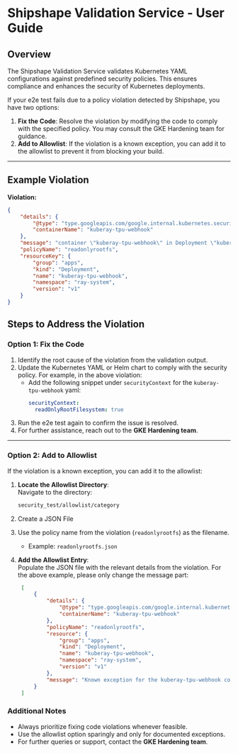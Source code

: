 # Shipshape Validation Service - User Guide

## Overview
The Shipshape Validation Service validates Kubernetes YAML configurations against predefined security policies. This ensures compliance and enhances the security of Kubernetes deployments.

If your e2e test fails due to a policy violation detected by Shipshape, you have two options:
1. **Fix the Code**: Resolve the violation by modifying the code to comply with the specified policy. You may consult the GKE Hardening team for guidance.
2. **Add to Allowlist**: If the violation is a known exception, you can add it to the allowlist to prevent it from blocking your build.

---

## Example Violation

**Violation:**
```json
{
    "details": {
        "@type": "type.googleapis.com/google.internal.kubernetes.security.validation.v1.ContainerDetails",
        "containerName": "kuberay-tpu-webhook"
    },
    "message": "container \"kuberay-tpu-webhook\" in Deployment \"kuberay-tpu-webhook\" does not set readOnlyRootFilesystem: true in its securityContext. This setting is encouraged because it can prevent attackers from writing malicious binaries into runnable locations in the container filesystem.",
    "policyName": "readonlyrootfs",
    "resourceKey": {
        "group": "apps",
        "kind": "Deployment",
        "name": "kuberay-tpu-webhook",
        "namespace": "ray-system",
        "version": "v1"
    }
}
```
## Steps to Address the Violation

### Option 1: Fix the Code
1. Identify the root cause of the violation from the validation output.
2. Update the Kubernetes YAML or Helm chart to comply with the security policy. For example, in the above violation:
    - Add the following snippet under `securityContext` for the `kuberay-tpu-webhook` yaml:
      ```yaml
      securityContext:
        readOnlyRootFilesystem: true
      ```
3. Run the e2e test again to confirm the issue is resolved.
4. For further assistance, reach out to the **GKE Hardening team**.

---

### Option 2: Add to Allowlist
If the violation is a known exception, you can add it to the allowlist:

1. **Locate the Allowlist Directory**:  
   Navigate to the directory:
   ```bash
   security_test/allowlist/category
   ```
2. Create a JSON File

3. Use the policy name from the violation (`readonlyrootfs`) as the filename.
    - Example: `readonlyrootfs.json`

4. **Add the Allowlist Entry**:  
   Populate the JSON file with the relevant details from the violation. For the above example, please only change the message part:

   ```json
    [
        {
            "details": {
                "@type": "type.googleapis.com/google.internal.kubernetes.security.validation.v1.ContainerDetails",
                "containerName": "kuberay-tpu-webhook"
            },
            "policyName": "readonlyrootfs",
            "resource": {
                "group": "apps",
                "kind": "Deployment",
                "name": "kuberay-tpu-webhook",
                "namespace": "ray-system",
                "version": "v1"
            },
            "message": "Known exception for the kuberay-tpu-webhook component."
        }
    ]
   ```

### Additional Notes

- Always prioritize fixing code violations whenever feasible.
- Use the allowlist option sparingly and only for documented exceptions.
- For further queries or support, contact the **GKE Hardening team**.